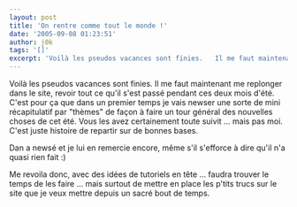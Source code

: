 ```yaml
---
layout: post
title: 'On rentre comme tout le monde !'
date: '2005-09-08 01:23:51'
author: j0k
tags: '[]'
excerpt: 'Voilà les pseudos vacances sont finies.   Il me faut maintenant me replonger dans le site, revoir tout ce qu''il s''est passé pendant ces deux mois d''été. C''est pour ça que dans un premier temps je vais newser une sorte de mini récapitulatif par "thèmes" de façon à faire un tour général des nouvelles choses de cet été. Vous les avez certainement toute suivit ... mais pas      ...'
---
```


Voilà les pseudos vacances sont finies.   Il me faut maintenant me replonger dans le site, revoir tout ce qu'il s'est passé pendant ces deux mois d'été. C'est pour ça que dans un premier temps je vais newser une sorte de mini récapitulatif par "thèmes" de façon à faire un tour général des nouvelles choses de cet été. Vous les avez certainement toute suivit ... mais pas moi. C'est juste histoire de repartir sur de bonnes bases.

Dan a newsé et je lui en remercie encore, même s'il s'efforce à dire qu'il n'a quasi rien fait :)

Me revoila donc, avec des idées de tutoriels en tête ... faudra trouver le temps de les faire ... mais surtout de mettre en place les p'tits trucs sur le site que je veux mettre depuis un sacré bout de temps.
